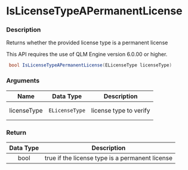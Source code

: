 # IsLicenseTypeAPermanentLicense

### Description

Returns whether the provided license type is a permanent license

This API requires the use of QLM Engine version 6.0.00 or higher.

```csharp
 bool IsLicenseTypeAPermanentLicense(ELicenseType licenseType)
```

### Arguments

<table><thead><tr><th>Name</th><th align="center">Data Type</th><th>Description</th></tr></thead><tbody><tr><td>licenseType</td><td align="center"><pre><code>ELicenseType
</code></pre></td><td>license type to verify</td></tr></tbody></table>

### Return

| Data Type | Description                                     |
| :-------: | ----------------------------------------------- |
|    bool   | true if the license type is a permanent license |
